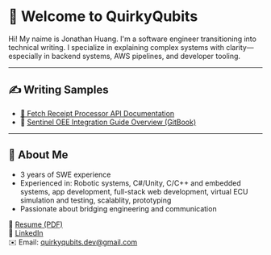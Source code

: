 # 👋 Welcome to QuirkyQubits

Hi! My naime is Jonathan Huang. I'm a software engineer transitioning into technical writing. I specialize in explaining complex systems with clarity—especially in backend systems, AWS pipelines, and developer tooling.

---

## ✍️ Writing Samples

- [🧾 Fetch Receipt Processor API Documentation](https://quirkyqubits.github.io/fetch-receipt-api
)
- 📘 [Sentinel OEE Integration Guide Overview (GitBook)](https://quirkyqubits.gitbook.io/oee-integration-guide-overview/)

---

## 💼 About Me

- 3 years of SWE experience
- Experienced in: Robotic systems, C#/Unity, C/C++ and embedded systems, app development, full-stack web development, virtual ECU simulation and testing, scalablity, prototyping
- Passionate about bridging engineering and communication

📄 [Resume (PDF)](https://quirkyqubits.github.io/portfolio/blob/main/Jonathan_Huang_Resume.pdf)  
💼 [LinkedIn](https://www.linkedin.com/in/jona-huang/)  
✉️ Email: quirkyqubits.dev@gmail.com

